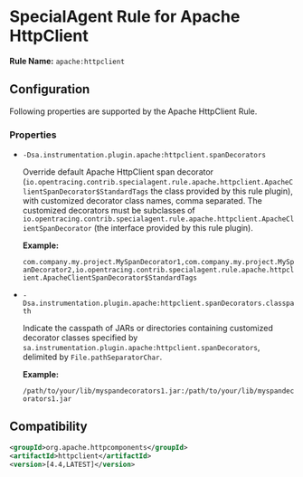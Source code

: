 # SpecialAgent Rule for Apache HttpClient

**Rule Name:** `apache:httpclient`

## Configuration

Following properties are supported by the Apache HttpClient Rule.

### Properties

* `-Dsa.instrumentation.plugin.apache:httpclient.spanDecorators`

  Override default Apache HttpClient span decorator (`io.opentracing.contrib.specialagent.rule.apache.httpclient.ApacheClientSpanDecorator$StandardTags` the class provided by this rule plugin), with customized decorator class names, comma separated. The customized decorators must be subclasses of `io.opentracing.contrib.specialagent.rule.apache.httpclient.ApacheClientSpanDecorator` (the interface provided by this rule plugin).

  **Example:**

  `com.company.my.project.MySpanDecorator1,com.company.my.project.MySpanDecorator2,io.opentracing.contrib.specialagent.rule.apache.httpclient.ApacheClientSpanDecorator$StandardTags`

* `-Dsa.instrumentation.plugin.apache:httpclient.spanDecorators.classpath`

  Indicate the casspath of JARs or directories containing customized decorator classes specified by `sa.instrumentation.plugin.apache:httpclient.spanDecorators`, delimited by `File.pathSeparatorChar`.

  **Example:**

  `/path/to/your/lib/myspandecorators1.jar:/path/to/your/lib/myspandecorators1.jar`

## Compatibility

```xml
<groupId>org.apache.httpcomponents</groupId>
<artifactId>httpclient</artifactId>
<version>[4.4,LATEST]</version>
```